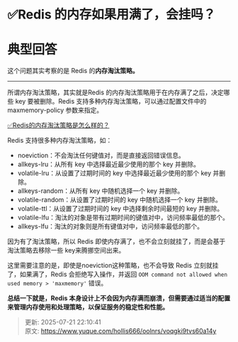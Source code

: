 # ✅Redis 的内存如果用满了，会挂吗？

# 典型回答


这个问题其实考察的是 Redis 的**内存淘汰策略。**

****

所谓内存淘汰策略，其实就是Redis 的内存淘汰策略用于在内存满了之后，决定哪些 key 要被删除。Redis 支持多种内存淘汰策略，可以通过配置文件中的 maxmemory-policy 参数来指定。



[✅Redis的内存淘汰策略是怎么样的？](https://www.yuque.com/hollis666/oolnrs/xw99lcraocebx1mk)



Redis 支持很多种内存淘汰策略，如：



+ noeviction：不会淘汰任何键值对，而是直接返回错误信息。
+ allkeys-lru：从所有 key 中选择最近最少使用的那个 key 并删除。
+ volatile-lru：从设置了过期时间的 key 中选择最近最少使用的那个 key 并删除。
+ allkeys-random：从所有 key 中随机选择一个 key 并删除。
+ volatile-random：从设置了过期时间的 key 中随机选择一个 key 并删除。
+ volatile-ttl：从设置了过期时间的 key 中选择剩余时间最短的 key 并删除。
+ volatile-lfu：淘汰的对象是带有过期时间的键值对中，访问频率最低的那个。
+ allkeys-lfu：淘汰的对象则是所有键值对中，访问频率最低的那个。





因为有了淘汰策略，所以 Redis 即使内存满了，也不会立刻就挂了，而是会基于淘汰策略去移除一些 key来腾挪空间出来。



这里需要注意的是，即使是noeviction这种策略，也不会导致 Redis 立刻就挂了，如果满了，Redis 会拒绝写入操作，并返回 `OOM command not allowed when used memory > 'maxmemory'` 错误。



**总结一下就是，Redis 本身设计上不会因为内存满而崩溃，但需要通过适当的配置来管理内存使用和处理策略，以保证服务的稳定性和性能。**



> 更新: 2025-07-21 22:10:41  
> 原文: <https://www.yuque.com/hollis666/oolnrs/voqgki9tvs60a14y>